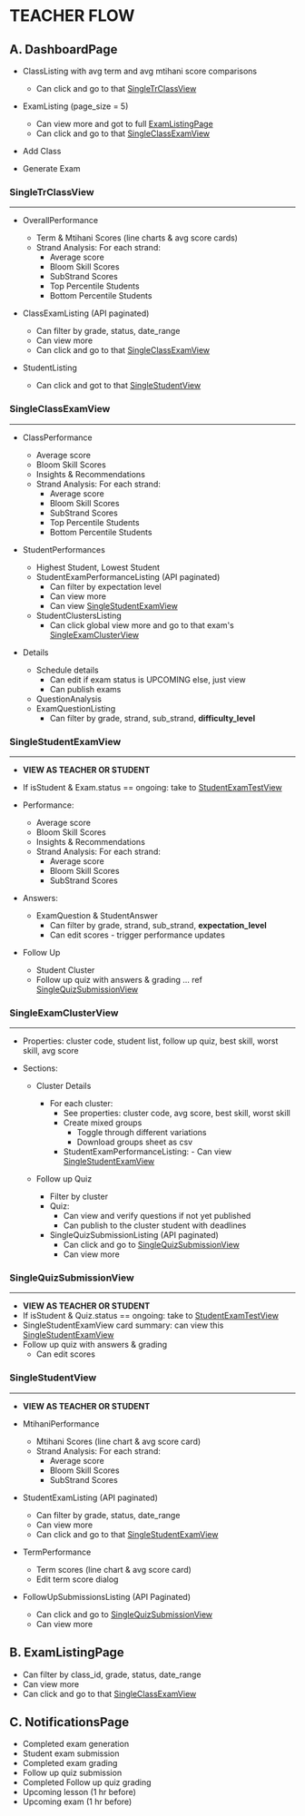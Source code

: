 # TEACHER FLOW

## A. DashboardPage
- ClassListing with avg term and avg mtihani score comparisons
  - Can click and go to that  [SingleTrClassView](#singleclassview)

- ExamListing (page_size = 5)
  - Can view more and got to full [ExamListingPage](#examlistingpage)
  - Can click and go to that  [SingleClassExamView](#singleclassexamview)

- Add Class
- Generate Exam


### SingleTrClassView
<hr>

- OverallPerformance
    - Term & Mtihani Scores (line charts & avg score cards)
    - Strand Analysis: For each strand:
      - Average score
      - Bloom Skill Scores
      - SubStrand Scores
      - Top Percentile Students
      - Bottom Percentile Students

- ClassExamListing (API paginated)
  - Can filter by grade, status, date_range
  - Can view more
  - Can click and go to that [SingleClassExamView](#singleclassexamview)

- StudentListing
  - Can click and got to that [SingleStudentView](#singlestudentview)


### SingleClassExamView
<hr>

- ClassPerformance
  - Average score
  - Bloom Skill Scores
  - Insights & Recommendations
  - Strand Analysis: For each strand:
    - Average score
    - Bloom Skill Scores
    - SubStrand Scores
    - Top Percentile Students
    - Bottom Percentile Students
    
- StudentPerformances
  - Highest Student, Lowest Student
  - StudentExamPerformanceListing (API paginated)
    - Can filter by expectation level 
    - Can view more
    - Can view [SingleStudentExamView](#singlestudentexamview)
  - StudentClustersListing 
    - Can click global view more and go to that exam's [SingleExamClusterView](#singleexamclusterview)

- Details
  - Schedule details
    - Can edit if exam status is UPCOMING else, just view
    - Can publish exams
  - QuestionAnalysis
  - ExamQuestionListing
    - Can filter by grade, strand, sub_strand, **difficulty_level**


### SingleStudentExamView
<hr>

- **VIEW AS TEACHER OR STUDENT**
- If isStudent & Exam.status == ongoing: take to [StudentExamTestView](STUDENT_FLOW.md/#studentexamtestview)

- Performance:
  - Average score
  - Bloom Skill Scores
  - Insights & Recommendations
  - Strand Analysis: For each strand:
    - Average score
    - Bloom Skill Scores
    - SubStrand Scores

- Answers:
  - ExamQuestion & StudentAnswer
    - Can filter by grade, strand, sub_strand, **expectation_level**
    - Can edit scores - trigger performance updates

- Follow Up
  - Student Cluster
  - Follow up quiz with answers & grading ... ref [SingleQuizSubmissionView](#singlequizsubmissionview)


### SingleExamClusterView
<hr>

- Properties: cluster code, student list, follow up quiz, best skill, worst skill, avg score

- Sections:
  - Cluster Details
    - For each cluster:
      - See properties: cluster code, avg score, best skill, worst skill
      - Create mixed groups 
        - Toggle through different variations
        - Download groups sheet as csv
      - StudentExamPerformanceListing: - Can view [SingleStudentExamView](#singlestudentexamview)

  - Follow up Quiz
    - Filter by cluster
    - Quiz:
      - Can view and verify questions if not yet published
      - Can publish to the cluster student with deadlines
    - SingleQuizSubmissionListing (API paginated)
      - Can click and go to [SingleQuizSubmissionView](#singlequizsubmissionview)
      - Can view more


### SingleQuizSubmissionView
<hr>

- **VIEW AS TEACHER OR STUDENT**
- If isStudent & Quiz.status == ongoing: take to [StudentExamTestView](STUDENT_FLOW.md/#studentexamtestview)
- SingleStudentExamView card summary: can view this [SingleStudentExamView](#singlestudentexamview)
- Follow up quiz with answers & grading
  - Can edit scores


### SingleStudentView
<hr>

- **VIEW AS TEACHER OR STUDENT**
- MtihaniPerformance
  - Mtihani Scores (line chart & avg score card)
  - Strand Analysis: For each strand:
    - Average score
    - Bloom Skill Scores
    - SubStrand Scores

- StudentExamListing (API paginated)
  - Can filter by grade, status, date_range
  - Can view more
  - Can click and go to that [SingleStudentExamView](#singlestudentexamview)

- TermPerformance
  - Term scores (line chart & avg score card)
  - Edit term score dialog
  
- FollowUpSubmissionsListing (API Paginated)
  - Can click and go to [SingleQuizSubmissionView](#singlequizsubmissionview)
  - Can view more


## B. ExamListingPage

- Can filter by class_id, grade, status, date_range
- Can view more
- Can click and go to that [SingleClassExamView](#singleclassexamview)


## C. NotificationsPage

- Completed exam generation
- Student exam submission
- Completed exam grading
- Follow up quiz submission
- Completed Follow up quiz grading
- Upcoming lesson (1 hr before)
- Upcoming exam (1 hr before)